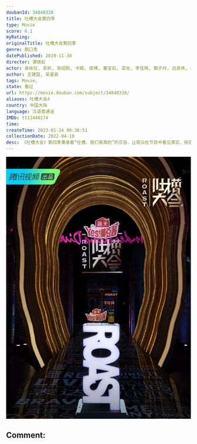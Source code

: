 ```yaml
---
doubanId: 34840338
title: 吐槽大会第四季
type: Movie
score: 6.1
myRating: 
originalTitle: 吐槽大会第四季
genre: 脱口秀
datePublished: 2019-11-30
director: 谭晓虹
actor: 袁咏仪, 吴昕, 张绍刚, 卡姆, 庞博, 董宝石, 梁龙, 李佳琦, 甄子丹, 吕良伟, 向佐, 杨子, 张伟丽, 李诞, 孙杨, 邓亚萍, 王仕鹏, 张梓琳, 范明, 呼兰, 刘谋, 炎亚纶, 毕志飞, 柯洁, 王建国, 郑钧, 大张伟, 叶蓓, 陈楚生, 周震南, 郑云龙, 热依扎, 董又霖, 汪海林, 朱丹, 俞灏明, 李汶翰, 刘纯燕, 徐峥, 王晶, 贾冰, 李庚希, 王思文, 秦昊, 伊能静, 钟欣潼, 赖弘国, 萧亚轩, 吴建豪, 张靓颖, 范丽娜, 金星, 梁海源, 范湉湉, 程璐, 贺军翔, 赵胤胤, 张韶涵, 吴克群, 信, 容祖儿, 马苏
author: 王建国, 吴星辰
tags: Movie, 
state: 看过
url: https://movie.douban.com/subject/34840338/
aliases: 吐槽大会4
country: 中国大陆
language: 汉语普通话
IMDb: tt11440174
time: 
createTime: 2023-01-24 00:36:51
collectionDate: 2022-04-10
desc: 《吐槽大会》第四季秉承着“吐槽，我们来真的”的宗旨，让观众在节目中看见真实、锐度和幽默的吐槽。每期节目会请来一位自带热点话题的嘉宾，根据嘉宾属性进行吐槽话题专场定制。节目核心价值主张是用真实的表达吸引...
---
```


![image](assets/p2572914273.jpg)

Comment: 
---

